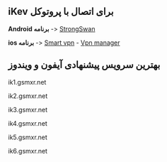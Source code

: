 **iKev برای اتصال با پروتوکل**
---
**Android برنامه** -> [StrongSwan](https://s31.uupload.ir/files/hassantechno/org.strongswan.android.apk)

**ios برنامه** -> [Smart vpn](https://apps.apple.com/us/app/smart-vpn/id1071356755) - [Vpn manager](https://apps.apple.com/us/app/vpnmanager/id6470751776)



**بهترین سرویس پیشنهادی آیفون و ویندوز**
---

ik1.gsmxr.net                     

ik2.gsmxr.net                     

ik3.gsmxr.net                      

ik4.gsmxr.net                      

ik5.gsmxr.net                        

ik6.gsmxr.net                       

